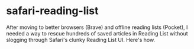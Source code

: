 # safari-reading-list
After moving to better browsers (Brave) and offline reading lists (Pocket), I needed a way to rescue hundreds of saved articles in Reading List without slogging through Safari's clunky Reading List UI. Here's how.

